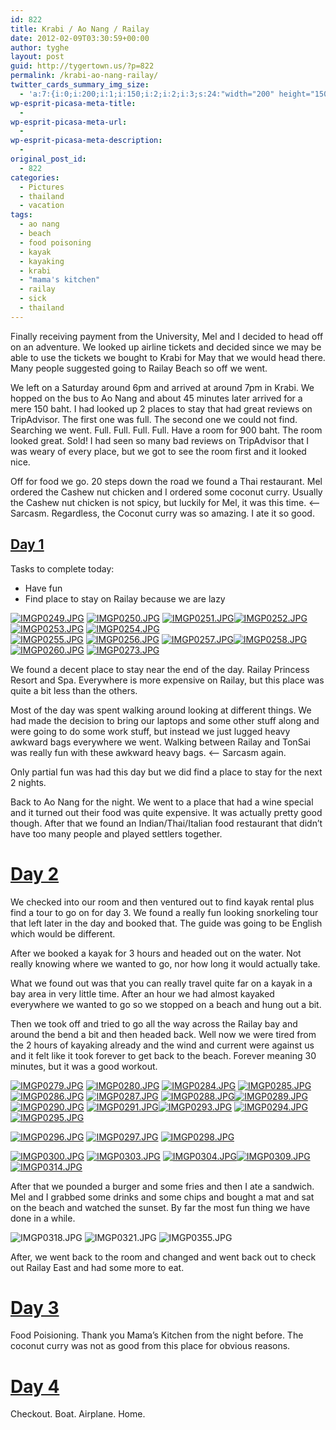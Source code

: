 ```yaml
---
id: 822
title: Krabi / Ao Nang / Railay
date: 2012-02-09T03:30:59+00:00
author: tyghe
layout: post
guid: http://tygertown.us/?p=822
permalink: /krabi-ao-nang-railay/
twitter_cards_summary_img_size:
  - 'a:7:{i:0;i:200;i:1;i:150;i:2;i:2;i:3;s:24:"width="200" height="150"";s:4:"bits";i:8;s:8:"channels";i:3;s:4:"mime";s:10:"image/jpeg";}'
wp-esprit-picasa-meta-title:
  - 
wp-esprit-picasa-meta-url:
  - 
wp-esprit-picasa-meta-description:
  - 
original_post_id:
  - 822
categories:
  - Pictures
  - thailand
  - vacation
tags:
  - ao nang
  - beach
  - food poisoning
  - kayak
  - kayaking
  - krabi
  - "mama's kitchen"
  - railay
  - sick
  - thailand
---
```

Finally receiving payment from the University, Mel and I decided to head off on an adventure. We looked up airline tickets and decided since we may be able to use the tickets we bought to Krabi for May that we would head there. Many people suggested going to Railay Beach so off we went.

We left on a Saturday around 6pm and arrived at around 7pm in Krabi. We hopped on the bus to Ao Nang and about 45 minutes later arrived for a mere 150 baht. I had looked up 2 places to stay that had great reviews on TripAdvisor. The first one was full. The second one we could not find. Searching we went. <!--more-->Full. Full. Full. Full. Have a room for 900 baht. The room looked great. Sold! I had seen so many bad reviews on TripAdvisor that I was weary of every place, but we got to see the room first and it looked nice.

Off for food we go. 20 steps down the road we found a Thai restaurant. Mel ordered the Cashew nut chicken and I ordered some coconut curry. Usually the Cashew nut chicken is not spicy, but luckily for Mel, it was this time. <&#8211; Sarcasm. Regardless, the Coconut curry was so amazing. I ate it so good.

## <span style="text-decoration:underline;">Day 1</span>

Tasks to complete today:

  * Have fun
  * Find place to stay on Railay because we are lazy

<div>
  <a title="" href="http://lh5.ggpht.com/-5hkH5_OJPAQ/TzOEsihTSdI/AAAAAAAAFA4/cFYuEtqZLrk/s800/IMGP0249.JPG" rel="lightbox[822]"><img src="http://lh5.ggpht.com/-5hkH5_OJPAQ/TzOEsihTSdI/AAAAAAAAFA4/cFYuEtqZLrk/s200/IMGP0249.JPG" alt="IMGP0249.JPG" /></a> <a title="" href="http://lh5.ggpht.com/-i4yM1pTIBfI/TzOEuOF5gvI/AAAAAAAAFBA/Wy9X8KP_70M/s800/IMGP0250.JPG" rel="lightbox[822]"><img src="http://lh5.ggpht.com/-i4yM1pTIBfI/TzOEuOF5gvI/AAAAAAAAFBA/Wy9X8KP_70M/s200/IMGP0250.JPG" alt="IMGP0250.JPG" /></a> <a title="" href="http://lh5.ggpht.com/-F2S3Bzqf_ZY/TzOEvVcgHKI/AAAAAAAAFBI/YPqldD83AZQ/s800/IMGP0251.JPG" rel="lightbox[822]"><img src="http://lh5.ggpht.com/-F2S3Bzqf_ZY/TzOEvVcgHKI/AAAAAAAAFBI/YPqldD83AZQ/s200/IMGP0251.JPG" alt="IMGP0251.JPG" /></a><a title="" href="http://lh5.ggpht.com/-St1d6zThlVE/TzOExlwHX2I/AAAAAAAAFBQ/T0tka5WTFXY/s800/IMGP0252.JPG" rel="lightbox[822]"><img src="http://lh5.ggpht.com/-St1d6zThlVE/TzOExlwHX2I/AAAAAAAAFBQ/T0tka5WTFXY/s200/IMGP0252.JPG" alt="IMGP0252.JPG" /></a> <a title="" href="http://lh5.ggpht.com/-uKkcXfo6tcs/TzOEzOKtZzI/AAAAAAAAFBY/qN9JXxmxUhA/s800/IMGP0253.JPG" rel="lightbox[822]"><img src="http://lh5.ggpht.com/-uKkcXfo6tcs/TzOEzOKtZzI/AAAAAAAAFBY/qN9JXxmxUhA/s200/IMGP0253.JPG" alt="IMGP0253.JPG" /></a> <a title="" href="http://lh4.ggpht.com/-KZuSRJxZMQs/TzOE0rqGgYI/AAAAAAAAFBg/1yy6kynMRP4/s800/IMGP0254.JPG" rel="lightbox[822]"><img src="http://lh4.ggpht.com/-KZuSRJxZMQs/TzOE0rqGgYI/AAAAAAAAFBg/1yy6kynMRP4/s200/IMGP0254.JPG" alt="IMGP0254.JPG" /></a>
</div>

<div>
  <a title="" href="http://lh6.ggpht.com/-rLDutWBpcLE/TzOE2rXMJtI/AAAAAAAAFBo/noX9d7QiUaA/s800/IMGP0255.JPG" rel="lightbox[822]"><img src="http://lh6.ggpht.com/-rLDutWBpcLE/TzOE2rXMJtI/AAAAAAAAFBo/noX9d7QiUaA/s200/IMGP0255.JPG" alt="IMGP0255.JPG" /></a> <a title="" href="http://lh5.ggpht.com/-9D4Atn-KNHg/TzOE33qCHcI/AAAAAAAAFBw/62hMPBGZ3Q0/s800/IMGP0256.JPG" rel="lightbox[822]"><img src="http://lh5.ggpht.com/-9D4Atn-KNHg/TzOE33qCHcI/AAAAAAAAFBw/62hMPBGZ3Q0/s200/IMGP0256.JPG" alt="IMGP0256.JPG" /></a> <a title="" href="http://lh5.ggpht.com/-EkEhfpZHm5s/TzOE5h6fKfI/AAAAAAAAFB4/LA01qr5vhVA/s800/IMGP0257.JPG" rel="lightbox[822]"><img src="http://lh5.ggpht.com/-EkEhfpZHm5s/TzOE5h6fKfI/AAAAAAAAFB4/LA01qr5vhVA/s200/IMGP0257.JPG" alt="IMGP0257.JPG" /></a><a title="" href="http://lh5.ggpht.com/-XEoB3gspZdI/TzOE6vbngBI/AAAAAAAAFCA/JFTvxeHtG3g/s800/IMGP0258.JPG" rel="lightbox[822]"><img src="http://lh5.ggpht.com/-XEoB3gspZdI/TzOE6vbngBI/AAAAAAAAFCA/JFTvxeHtG3g/s200/IMGP0258.JPG" alt="IMGP0258.JPG" /></a> <a title="" href="http://lh3.ggpht.com/-YF-IvYscqfI/TzOE8FAzhhI/AAAAAAAAFCI/-oOZtx7kgIA/s800/IMGP0260.JPG" rel="lightbox[822]"><img src="http://lh3.ggpht.com/-YF-IvYscqfI/TzOE8FAzhhI/AAAAAAAAFCI/-oOZtx7kgIA/s200/IMGP0260.JPG" alt="IMGP0260.JPG" /></a> <a title="" href="http://lh3.ggpht.com/-TvDByljpNyI/TzOE9PArKbI/AAAAAAAAFCQ/S6aFNJhSKCA/s800/IMGP0273.JPG" rel="lightbox[822]"><img src="http://lh3.ggpht.com/-TvDByljpNyI/TzOE9PArKbI/AAAAAAAAFCQ/S6aFNJhSKCA/s200/IMGP0273.JPG" alt="IMGP0273.JPG" /></a>
</div>

We found a decent place to stay near the end of the day. Railay Princess Resort and Spa. Everywhere is more expensive on Railay, but this place was quite a bit less than the others.

Most of the day was spent walking around looking at different things. We had made the decision to bring our laptops and some other stuff along and were going to do some work stuff, but instead we just lugged heavy awkward bags everywhere we went. Walking between Railay and TonSai was really fun with these awkward heavy bags. <&#8211; Sarcasm again.

Only partial fun was had this day but we did find a place to stay for the next 2 nights.

Back to Ao Nang for the night. We went to a place that had a wine special and it turned out their food was quite expensive. It was actually pretty good though. After that we found an Indian/Thai/Italian food restaurant that didn&#8217;t have too many people and played settlers together.

# <span style="text-decoration:underline;">Day 2</span>

We checked into our room and then ventured out to find kayak rental plus find a tour to go on for day 3. We found a really fun looking snorkeling tour that left later in the day and booked that. The guide was going to be English which would be different.

After we booked a kayak for 3 hours and headed out on the water. Not really knowing where we wanted to go, nor how long it would actually take.

What we found out was that you can really travel quite far on a kayak in a bay area in very little time. After an hour we had almost kayaked everywhere we wanted to go so we stopped on a beach and hung out a bit.

Then we took off and tried to go all the way across the Railay bay and around the bend a bit and then headed back. Well now we were tired from the 2 hours of kayaking already and the wind and current were against us and it felt like it took forever to get back to the beach. Forever meaning 30 minutes, but it was a good workout.

<a title="" href="http://lh4.ggpht.com/-YNgrNP_bJxU/TzOFBjjOEtI/AAAAAAAAFCw/pDSPn4Gp2xs/s800/IMGP0279.JPG" rel="lightbox[822]"><img src="http://lh4.ggpht.com/-YNgrNP_bJxU/TzOFBjjOEtI/AAAAAAAAFCw/pDSPn4Gp2xs/s200/IMGP0279.JPG" alt="IMGP0279.JPG" /></a> <a title="" href="http://lh3.ggpht.com/-q6pf469Gp8w/TzOFDGOTzQI/AAAAAAAAFC4/10iAz26AEW4/s800/IMGP0280.JPG" rel="lightbox[822]"><img src="http://lh3.ggpht.com/-q6pf469Gp8w/TzOFDGOTzQI/AAAAAAAAFC4/10iAz26AEW4/s200/IMGP0280.JPG" alt="IMGP0280.JPG" /></a> <a title="" href="http://lh5.ggpht.com/-vgZKpNUYCwI/TzOFEYbka1I/AAAAAAAAFDA/pOwKGbbrKTI/s800/IMGP0284.JPG" rel="lightbox[822]"><img src="http://lh5.ggpht.com/-vgZKpNUYCwI/TzOFEYbka1I/AAAAAAAAFDA/pOwKGbbrKTI/s200/IMGP0284.JPG" alt="IMGP0284.JPG" /></a> <a title="" href="http://lh4.ggpht.com/-g4gSXYkAXGU/TzOFFTKTT6I/AAAAAAAAFDI/ysVde4mVflQ/s800/IMGP0285.JPG" rel="lightbox[822]"><img src="http://lh4.ggpht.com/-g4gSXYkAXGU/TzOFFTKTT6I/AAAAAAAAFDI/ysVde4mVflQ/s200/IMGP0285.JPG" alt="IMGP0285.JPG" /></a><a title="" href="http://lh5.ggpht.com/-1BYqo4yR8_w/TzOFGpWbZLI/AAAAAAAAFDQ/3V75hZNfnJ4/s800/IMGP0286.JPG" rel="lightbox[822]"><img src="http://lh5.ggpht.com/-1BYqo4yR8_w/TzOFGpWbZLI/AAAAAAAAFDQ/3V75hZNfnJ4/s200/IMGP0286.JPG" alt="IMGP0286.JPG" /></a> <a title="" href="http://lh3.ggpht.com/-TLdIzNYQKPw/TzOFHz3kzaI/AAAAAAAAFDY/D4z6BA6eU8A/s800/IMGP0287.JPG" rel="lightbox[822]"><img src="http://lh3.ggpht.com/-TLdIzNYQKPw/TzOFHz3kzaI/AAAAAAAAFDY/D4z6BA6eU8A/s200/IMGP0287.JPG" alt="IMGP0287.JPG" /></a> <a title="" href="http://lh6.ggpht.com/-TfVUkOXdtVc/TzOFJbh5u7I/AAAAAAAAFDg/mMwba_d03ZA/s800/IMGP0288.JPG" rel="lightbox[822]"><img src="http://lh6.ggpht.com/-TfVUkOXdtVc/TzOFJbh5u7I/AAAAAAAAFDg/mMwba_d03ZA/s200/IMGP0288.JPG" alt="IMGP0288.JPG" /></a><a title="" href="http://lh6.ggpht.com/-fi_VD7UBTSs/TzOFLZ59EbI/AAAAAAAAFDo/6OPiUbJgU2g/s800/IMGP0289.JPG" rel="lightbox[822]"><img src="http://lh6.ggpht.com/-fi_VD7UBTSs/TzOFLZ59EbI/AAAAAAAAFDo/6OPiUbJgU2g/s200/IMGP0289.JPG" alt="IMGP0289.JPG" /></a> <a title="" href="http://lh3.ggpht.com/-BrGvy7DB22U/TzOFMlX9BwI/AAAAAAAAFDw/33p_M7fxFsc/s800/IMGP0290.JPG" rel="lightbox[822]"><img src="http://lh3.ggpht.com/-BrGvy7DB22U/TzOFMlX9BwI/AAAAAAAAFDw/33p_M7fxFsc/s200/IMGP0290.JPG" alt="IMGP0290.JPG" /></a> <a title="" href="http://lh3.ggpht.com/-zER8mcPR6A8/TzOFOEFbOdI/AAAAAAAAFD4/wdeh30RUbSQ/s800/IMGP0291.JPG" rel="lightbox[822]"><img src="http://lh3.ggpht.com/-zER8mcPR6A8/TzOFOEFbOdI/AAAAAAAAFD4/wdeh30RUbSQ/s200/IMGP0291.JPG" alt="IMGP0291.JPG" /></a><a title="" href="http://lh4.ggpht.com/-YpuKLS0MeCA/TzOFPrzeAZI/AAAAAAAAFEA/Hwiv42-Vo8U/s800/IMGP0293.JPG" rel="lightbox[822]"><img src="http://lh4.ggpht.com/-YpuKLS0MeCA/TzOFPrzeAZI/AAAAAAAAFEA/Hwiv42-Vo8U/s200/IMGP0293.JPG" alt="IMGP0293.JPG" /></a> <a title="" href="http://lh6.ggpht.com/-haE1B3gbBGU/TzOFQtnohqI/AAAAAAAAFEI/HKoSmtenZuE/s800/IMGP0294.JPG" rel="lightbox[822]"><img src="http://lh6.ggpht.com/-haE1B3gbBGU/TzOFQtnohqI/AAAAAAAAFEI/HKoSmtenZuE/s200/IMGP0294.JPG" alt="IMGP0294.JPG" /></a> <a title="" href="http://lh4.ggpht.com/-OqyMTIcscPw/TzOFSPjInrI/AAAAAAAAFEQ/zF__LgP4Kpk/s800/IMGP0295.JPG" rel="lightbox[822]"><img src="http://lh4.ggpht.com/-OqyMTIcscPw/TzOFSPjInrI/AAAAAAAAFEQ/zF__LgP4Kpk/s200/IMGP0295.JPG" alt="IMGP0295.JPG" /></a>

<a title="" href="http://lh4.ggpht.com/-PsJpAx17x9I/TzOFThymEII/AAAAAAAAFEY/V5nhfk3RFLo/s800/IMGP0296.JPG" rel="lightbox[822]"><img src="http://lh4.ggpht.com/-PsJpAx17x9I/TzOFThymEII/AAAAAAAAFEY/V5nhfk3RFLo/s200/IMGP0296.JPG" alt="IMGP0296.JPG" /></a> <a title="" href="http://lh3.ggpht.com/-_BfGEPphZ4g/TzOFUtMZ7FI/AAAAAAAAFEg/9YenLfU87L0/s800/IMGP0297.JPG" rel="lightbox[822]"><img src="http://lh3.ggpht.com/-_BfGEPphZ4g/TzOFUtMZ7FI/AAAAAAAAFEg/9YenLfU87L0/s200/IMGP0297.JPG" alt="IMGP0297.JPG" /></a> <a title="" href="http://lh6.ggpht.com/-TDuM2Ynwwo8/TzOFWE7WnZI/AAAAAAAAFEs/iS95cDiWm1c/s800/IMGP0298.JPG" rel="lightbox[822]"><img src="http://lh6.ggpht.com/-TDuM2Ynwwo8/TzOFWE7WnZI/AAAAAAAAFEs/iS95cDiWm1c/s200/IMGP0298.JPG" alt="IMGP0298.JPG" /></a>

<a title="" href="http://lh5.ggpht.com/-7dDT0Yec8jQ/TzOFW09m65I/AAAAAAAAFEw/MvYGeYBIgxE/s800/IMGP0300.JPG" rel="lightbox[822]"><img src="http://lh5.ggpht.com/-7dDT0Yec8jQ/TzOFW09m65I/AAAAAAAAFEw/MvYGeYBIgxE/s200/IMGP0300.JPG" alt="IMGP0300.JPG" /></a> <a title="" href="http://lh6.ggpht.com/-SgAL79Ej4kU/TzOFXwzXHxI/AAAAAAAAFE4/SiJxK9YcbSI/s800/IMGP0303.JPG" rel="lightbox[822]"><img src="http://lh6.ggpht.com/-SgAL79Ej4kU/TzOFXwzXHxI/AAAAAAAAFE4/SiJxK9YcbSI/s200/IMGP0303.JPG" alt="IMGP0303.JPG" /></a> <a title="" href="http://lh6.ggpht.com/-wKl1uWpa_l0/TzOFZ2q3jfI/AAAAAAAAFFA/L_c3XAKvUf0/s800/IMGP0304.JPG" rel="lightbox[822]"><img src="http://lh6.ggpht.com/-wKl1uWpa_l0/TzOFZ2q3jfI/AAAAAAAAFFA/L_c3XAKvUf0/s200/IMGP0304.JPG" alt="IMGP0304.JPG" /></a><a title="" href="http://lh4.ggpht.com/-XU4-Nt1B7zI/TzOFbLaop0I/AAAAAAAAFFM/xTMAj3gM4wU/s800/IMGP0309.JPG" rel="lightbox[822]"><img src="http://lh4.ggpht.com/-XU4-Nt1B7zI/TzOFbLaop0I/AAAAAAAAFFM/xTMAj3gM4wU/s200/IMGP0309.JPG" alt="IMGP0309.JPG" /></a> <a title="" href="http://lh6.ggpht.com/-mXWmX2DWpi8/TzOFcJsS3dI/AAAAAAAAFFQ/IHTq96MX3s0/s800/IMGP0314.JPG" rel="lightbox[822]"><img src="http://lh6.ggpht.com/-mXWmX2DWpi8/TzOFcJsS3dI/AAAAAAAAFFQ/IHTq96MX3s0/s200/IMGP0314.JPG" alt="IMGP0314.JPG" /></a>

After that we pounded a burger and some fries and then I ate a sandwich. Mel and I grabbed some drinks and some chips and bought a mat and sat on the beach and watched the sunset. By far the most fun thing we have done in a while.

![IMGP0318.JPG](http://lh3.ggpht.com/-f8zzBpsj760/TzOFdC4H8DI/AAAAAAAAFFc/ppitGfqnkmU/s200/IMGP0318.JPG) ![IMGP0321.JPG](http://lh6.ggpht.com/-bWX1slasK-k/TzOFeofc76I/AAAAAAAAFFo/gnzDImiH0iA/s200/IMGP0321.JPG) ![IMGP0355.JPG](http://lh5.ggpht.com/-xHS8Q1mT-LA/TzOFfxUmLpI/AAAAAAAAFFw/XQ4pptyFlXI/s200/IMGP0355.JPG)

After, we went back to the room and changed and went back out to check out Railay East and had some more to eat.

# <span style="text-decoration:underline;">Day 3</span>

Food Poisioning. Thank you Mama&#8217;s Kitchen from the night before. The coconut curry was not as good from this place for obvious reasons.

# <span style="text-decoration:underline;">Day 4</span>

Checkout. Boat. Airplane. Home.
